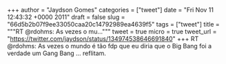 
+++
author = "Jaydson Gomes"
categories = ["tweet"]
date = "Fri Nov 11 12:43:32 +0000 2011"
draft = false
slug = "66d5b2b07f9ee33050caa20c14792989ea4639f5"
tags = ["tweet"]
title = """RT @rdohms: As vezes o mu..."""
tweet = true
micro = true
tweet_url = "https://twitter.com/jaydson/status/134974538646691840"
+++
RT @rdohms: As vezes o mundo é tão fdp que eu diria que o Big Bang foi a verdade um Gang Bang ... reflitam.
